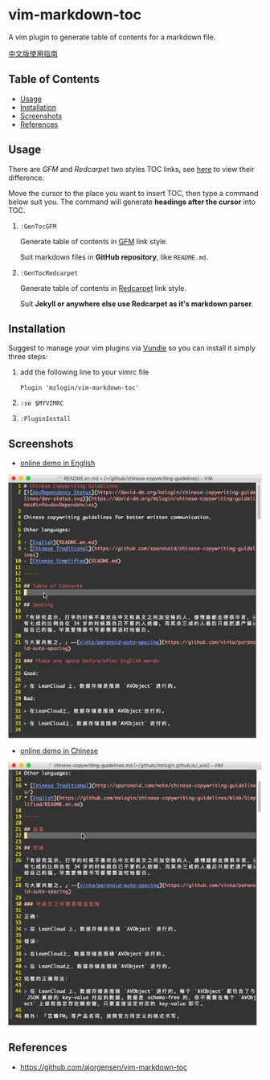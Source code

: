 # vim-markdown-toc

A vim plugin to generate table of contents for a markdown file.

[中文版使用指南][7]

## Table of Contents

* [Usage](#usage)
* [Installation](#installation)
* [Screenshots](#screenshots)
* [References](#references)

## Usage

There are *GFM* and *Redcarpet* two styles TOC links, see [here][1] to view their difference.

Move the cursor to the place you want to insert TOC, then type a command below suit you. The command will generate **headings after the cursor** into TOC.

1. `:GenTocGFM`

    Generate table of contents in [GFM][2] link style.

    Suit markdown files in **GitHub repository**, like `README.md`.

2. `:GenTocRedcarpet`

    Generate table of contents in [Redcarpet][3] link style.

    Suit **Jekyll or anywhere else use Redcarpet as it's markdown parser**.

## Installation

Suggest to manage your vim plugins via [Vundle][4] so you can install it simply three steps:

1. add the following line to your vimrc file

    ```
    Plugin 'mzlogin/vim-markdown-toc'
    ```

2. `:so $MYVIMRC`

3. `:PluginInstall`

## Screenshots

* [online demo in English][5]

![](./screenshots/english.gif)

* [online demo in Chinese][6]

![](./screenshots/chinese.gif)

## References

* <https://github.com/ajorgensen/vim-markdown-toc>

[1]: http://mazhuang.org/2015/12/05/diff-between-gfm-and-redcarpet/
[2]: https://help.github.com/articles/github-flavored-markdown/
[3]: https://github.com/vmg/redcarpet
[4]: http://github.com/VundleVim/Vundle.Vim
[5]: https://github.com/mzlogin/chinese-copywriting-guidelines/blob/Simplified/README.en.md
[6]: http://mazhuang.org/wiki/chinese-copywriting-guidelines/
[7]: http://mazhuang.org/2015/12/19/vim-markdown-toc/
